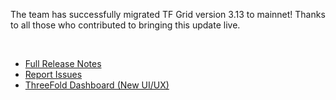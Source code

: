 The team has successfully migrated TF Grid version 3.13 to mainnet! Thanks to all those who contributed to bringing this update live.

<br/>

- [Full Release Notes](https://github.com/threefoldtech/home/blob/master/wiki/products/v3/tfgrid_3.13.md)
- [Report Issues](https://github.com/threefoldtech/test_feedback/issues)
- [ThreeFold Dashboard (New UI/UX)](https://dashboard.grid.tf/)